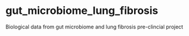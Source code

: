 # gut_microbiome_lung_fibrosis
Biological data from gut microbiome and lung fibrosis pre-clincial project 
